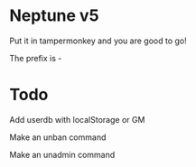 # Neptune v5

Put it in tampermonkey and you are good to go!

The prefix is -

# Todo

Add userdb with localStorage or GM

Make an unban command

Make an unadmin command
